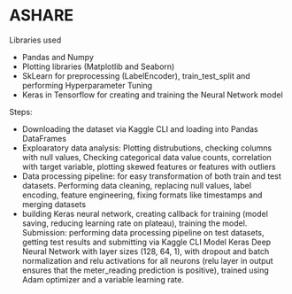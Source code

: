 # ASHARE

Libraries used
* Pandas and Numpy
* Plotting libraries (Matplotlib and Seaborn)
* SkLearn for preprocessing (LabelEncoder), train_test_split and performing Hyperparameter Tuning
* Keras in Tensorflow for creating and training the Neural Network model


Steps: 
* Downloading the dataset via Kaggle CLI and loading into Pandas DataFrames
* Exploaratory data analysis: Plotting distrubutions, checking columns with null values, Checking categorical data value counts, correlation with target variable, plotting skewed features or features with outliers
* Data processing pipeline: for easy transformation of both train and test datasets. Performing data cleaning, replacing null values, label encoding, feature engineering, fixing formats like timestamps and merging datasets
* building Keras neural network, creating callback for training (model saving, reducing learning rate on plateau), training the model.
Submission: performing data processing pipeline on test datasets, getting test results and submitting via Kaggle CLI
Model
Keras Deep Neural Network with layer sizes (128, 64, 1), with dropout and batch normalization and relu activations for all neurons (relu layer in output ensures that the meter_reading prediction is positive), trained using Adam optimizer and a variable learning rate.
